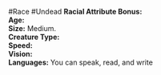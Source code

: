 #Race #Undead
**Racial Attribute Bonus:**  
**Age:**  
**Size:** Medium.  
**Creature Type:**  
**Speed:**  
**Vision:**  
**Languages:** You can speak, read, and write